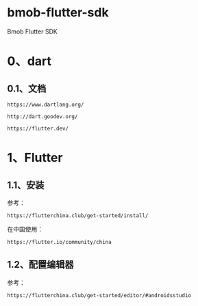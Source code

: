 # bmob-flutter-sdk
Bmob Flutter SDK


# 0、dart
## 0.1、文档
```
https://www.dartlang.org/
```
```
http://dart.goodev.org/
```

```
https://flutter.dev/
```
# 1、Flutter
## 1.1、安装
参考：
```
https://flutterchina.club/get-started/install/
```
在中国使用：
```
https://flutter.io/community/china
```
## 1.2、配置编辑器
参考：
```
https://flutterchina.club/get-started/editor/#androidsstudio
```

